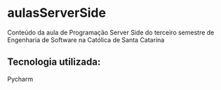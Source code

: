 # aulasServerSide

Conteúdo da aula de Programação Server Side do terceiro semestre de Engenharia de Software na Católica de Santa Catarina

## Tecnologia utilizada:
Pycharm
